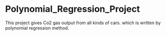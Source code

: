 # Polynomial_Regression_Project
This project gives Co2 gas output from all kinds of cars. which is written by polynomial regression method.
